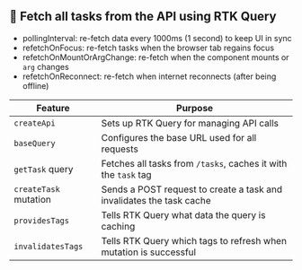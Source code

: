 

## 🔁 Fetch all tasks from the API using RTK Query
- pollingInterval: re-fetch data every 1000ms (1 second) to keep UI in sync
- refetchOnFocus: re-fetch tasks when the browser tab regains focus
- refetchOnMountOrArgChange: re-fetch when the component mounts or `arg` changes
- refetchOnReconnect: re-fetch when internet reconnects (after being offline)

| Feature               | Purpose                                                              |
| --------------------- | -------------------------------------------------------------------- |
| `createApi`           | Sets up RTK Query for managing API calls                             |
| `baseQuery`           | Configures the base URL used for all requests                        |
| `getTask` query       | Fetches all tasks from `/tasks`, caches it with the `task` tag       |
| `createTask` mutation | Sends a POST request to create a task and invalidates the task cache |
| `providesTags`        | Tells RTK Query what data the query is caching                       |
| `invalidatesTags`     | Tells RTK Query which tags to refresh when mutation is successful    |
